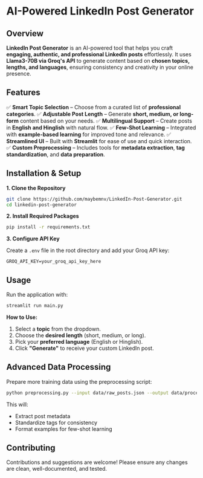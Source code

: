 AI-Powered LinkedIn Post Generator
====================================

**Overview**
------------
**LinkedIn Post Generator** is an AI-powered tool that helps you craft **engaging, authentic, and professional LinkedIn posts** effortlessly. It uses **Llama3-70B via Groq's API** to generate content based on **chosen topics, lengths, and languages**, ensuring consistency and creativity in your online presence.

**Features**
------------
✅ **Smart Topic Selection** – Choose from a curated list of **professional categories**.
✅ **Adjustable Post Length** – Generate **short, medium, or long-form** content based on your needs.
✅ **Multilingual Support** – Create posts in **English and Hinglish** with natural flow.
✅ **Few-Shot Learning** – Integrated with **example-based learning** for improved tone and relevance.
✅ **Streamlined UI** – Built with **Streamlit** for ease of use and quick interaction.
✅ **Custom Preprocessing** – Includes tools for **metadata extraction**, **tag standardization**, and **data preparation**.

**Installation & Setup**
------------------------
**1. Clone the Repository**

```bash
git clone https://github.com/maybemnv/LinkedIn-Post-Generator.git
cd linkedin-post-generator
```

**2. Install Required Packages**

```bash
pip install -r requirements.txt
```

**3. Configure API Key**

Create a `.env` file in the root directory and add your Groq API key:

```
GROQ_API_KEY=your_groq_api_key_here
```

**Usage**
---------
Run the application with:

```bash
streamlit run main.py
```

**How to Use:**
1. Select a **topic** from the dropdown.
2. Choose the **desired length** (short, medium, or long).
3. Pick your **preferred language** (English or Hinglish).
4. Click **"Generate"** to receive your custom LinkedIn post.

**Advanced Data Processing**
---------------------------
Prepare more training data using the preprocessing script:

```bash
python preprocessing.py --input data/raw_posts.json --output data/processed_posts.json
```

This will:
* Extract post metadata
* Standardize tags for consistency
* Format examples for few-shot learning

**Contributing**
---------------
Contributions and suggestions are welcome! Please ensure any changes are clean, well-documented, and tested.
